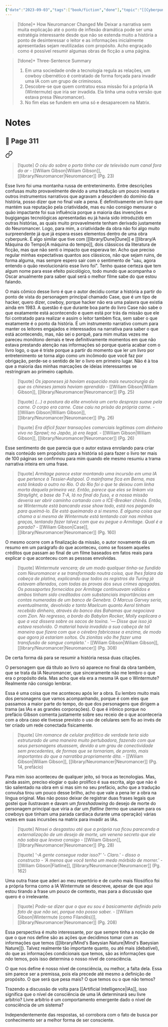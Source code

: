 ```yaml
---
{"date":"2023-09-03","tags":["book/fiction","done"],"topic":"[[Cyberpunk]]","start":"2022-08-01","finish":"2023-03-04","author":"[[Wiliam Gibson\|Wiliam Gibson]]","year":"1983","sr-due":"2023-12-29","sr-interval":1,"sr-ease":210,"publish":true,"PassFrontmatter":true}
---
```


>[!done]+ How Neuromancer Changed Me
>Deixar a narrativa sem muita explicação até o ponto de inflexão dramática pode ser uma estratégia interessante desde que não se estenda muito a história a ponto de desinteressar o leitor e as informações inicialmente apresentadas sejam reutilizadas com propósito. Acho engraçado como é possível resumir algumas obras de ficção a uma página.

>[!done]+ Three-Sentence Summary 
>1. Em uma sociedade onde a tecnologia regula as relações, um cowboy cibernético é contratado de forma forçada para invadir uma IA com um grupo de criminosos. 
>2. Descobre-se que quem contratou essa missão foi a própria IA (Wintermute) que iria ser invadida. Ela tinha uma outra versão que estava presa (Neuromancer).
>3. No fim elas se fundem em uma só e desaparecem na Matrix.

# Notes

## 🔖 Page 311


<div class="transclusion internal-embed is-loaded"><a class="markdown-embed-link" href="/library/O-Ceu-do-Sprawl" aria-label="Open link"><svg xmlns="http://www.w3.org/2000/svg" width="24" height="24" viewBox="0 0 24 24" fill="none" stroke="currentColor" stroke-width="2" stroke-linecap="round" stroke-linejoin="round" class="svg-icon lucide-link"><path d="M10 13a5 5 0 0 0 7.54.54l3-3a5 5 0 0 0-7.07-7.07l-1.72 1.71"></path><path d="M14 11a5 5 0 0 0-7.54-.54l-3 3a5 5 0 0 0 7.07 7.07l1.71-1.71"></path></svg></a><div class="markdown-embed">




> [!quote] *O céu do sobre o porto tinha cor de televisão num canal fora do ar*
> \- [[Wiliam Gibson\|Wiliam Gibson]], [[library/Neuromancer\|Neuromancer]] (Pg. 23)


</div></div>


Esse livro foi uma montanha russa de entretenimento. Entre descrições confusas muito provavelmente devido a uma tradução um pouco inexata e outros instrumentos narrativos que agravam a desordem do domínio da história, posso dizer que no final vale a pena. É definitivamente um livro que mantém sua reputação pela criatividade, mas eu não consigo mensurar o quão impactante foi sua influência porque a maioria das invenções e bugigangas tecnológicas apresentadas eu já havia sido introduzido em outras histórias, as quais muito provavelmente tenham derivado justamente do Neuromancer. Logo, para mim, a criatividade da obra não foi algo muito surpreendente já que já espera esses elementos dentro de uma obra cyberpunk. É algo similar que tive com [[library/Dune\|Dune]] e [[library/A Máquina do Tempo\|A máquina do tempo]], dois clássicos da literatura de ficção, mas que não senti o impacto que esperava ter. Acho que preciso regular minhas expectativas quantos aos clássicos, não que sejam ruins, de forma alguma, mas sempre espero sair com o sentimento de "uau, agora entendo o quão revolucionário esse livro foi". Tenho quase certeza que tem algum nome para esse efeito psicológico, todo mundo que acompanha o Oscar anualmente para saber qual será o melhor filme sabe do que estou falando. 

O mais cômico desse livro é que o autor decidiu contar a história a partir do ponto de vista do personagem principal chamado Case, que é um tipo de hacker, quero dizer, cowboy, porque hacker não era uma palavra que existia ainda em 1983. A questão é que durante boa parte do livro Case não sabe o que exatamente está acontecendo e quem está por trás da missão que ele foi contratado para realizar e assim o leitor também fica, sem saber o que exatamente é o ponto da história. É um instrumento narrativo comum para manter os leitores engajados e interessados na narrativa para saber o que está acontecendo, mas, não sei o porquê, para mim muitas vezes me pareceu monótono demais e teve definitivamente momentos em que não estava prestando atenção nas informações só porque queria acabar com o livro logo, o que é triste porque a partir do momento que ler um livro por entretenimento se torna algo como um incômodo que você faz por obrigação, perde-se o sentido de ler o livro em primeiro lugar. Não é à toa que a maioria das minhas marcações de ideias interessantes se restringiram ao primeiro capítulo.


<div class="transclusion internal-embed is-loaded"><div class="markdown-embed">




> [!quote] *Os japoneses já haviam esquecido mais neurocirurgia do que os chineses jamais haviam aprendido*
> \- [[Wiliam Gibson\|Wiliam Gibson]], [[library/Neuromancer\|Neuromancer]] (Pg. 25)


</div></div>



<div class="transclusion internal-embed is-loaded"><div class="markdown-embed">




> [!quote] *(...) a postura da elite envolvia um certo desprezo suave pela carne. O corpo era carne. Case caiu na prisão da própria carne.*
> \- [[Wiliam Gibson\|Wiliam Gibson]], [[library/Neuromancer\|Neuromancer]] (Pg. 26)


</div></div>



<div class="transclusion internal-embed is-loaded"><div class="markdown-embed">




>[!quote] *Era difícil fazer transações comerciais legítimas com dinheiro vivo no Sprawl; no Japão, já era ilegal.*
> \- [[Wiliam Gibson\|Wiliam Gibson]], [[library/Neuromancer\|Neuromancer]] (Pg. 26)


</div></div>


Esse sentimento de que parecia que o autor estava enrolando para criar mais conteúdo sem propósito para a história só para fazer o livro ter mais de 100 páginas se confirmou para mim quando ele mesmo resumiu a trama narrativa inteira em uma frase.


<div class="transclusion internal-embed is-loaded"><div class="markdown-embed">




> [!quote] *Armitage parece estar montando uma incursão em uma IA que pertence à Tessier-Ashpool. O mainframe fica em Berna, mas está linkado a outro no Rio. O do Rio foi o que te deixou com linha morta daquela primeira vez. Então, parece que eles se linkam via Straylight, a base da T-A, lá no final do fuso, e a nossa missão deveria ser abrir caminho cortando com o ICE-Breaker chinês. Então, se Wintermute está bancando esse show todo, está nos pagando para queimá-lo. Ele está queimando a si mesmo. E alguma coisa que chama a si mesma de Wintermute está tentando cair nas minhas graças, tentando fazer talvez com que eu pegue o Armitage. Qual é a parada?*
> \- [[Wiliam Gibson\|Case]], [[library/Neuromancer\|Neuromancer]] (Pg. 160)


</div></div>
 
O mesmo ocorre com a finalização da missão, o autor novamente dá um resumo em um parágrafo do que aconteceu, como se fossem aqueles créditos que passam ao final de um filme baseados em fatos reais para explicar o que aconteceu com as pessoas envolvidas.


<div class="transclusion internal-embed is-loaded"><div class="markdown-embed">




> [!quote] *Wintermute vencera; de um modo qualquer tinha-se fundido com Neuromancer e se transformado noutra coisa, que lhes falara da cabeça de platina, explicando que todos os registros da Turing já estavam alterados, com todas as provas dos seus crimes apagadas. Os passaportes fornecidos por Armitage continuavam válidos e ambos tinham sido creditados com substanciais importâncias em contas numeradas de um banco de Genebra. O Marcus Garvey seria, eventualmente, devolvido e tanto Maelcum quanto Aerol tinham recebido dinheiro, através do banco das Bahamas que negociava com Zion. No regresso, a bordo do Babylon Rocker, Molly explicara o que a voz dissera sobre os sacos de toxina. '— Disse que isso já estava resolvido. O material havia invadido a sua cabeça de tal maneira que fizera com que o cérebro fabricasse a enzima, de modo que agora já estariam soltos. Os zionitas vão lhe fazer uma transfusão de sangue completa.'*
> \- [[Wiliam Gibson\|Wiliam Gibson]], [[library/Neuromancer\|Neuromancer]] (Pg. 308)


</div></div>

De certa forma dá para se resumir a história nessa duas citações. 

O personagem que dá título ao livro só aparece no final da obra também, que se trata da IA Neuromancer, que sinceramente não me lembro o que era o propósito dela. Mas acho que ela era a mesma IA que o Wintermute? Realmente não consigo lembrar.

Essa é uma coisa que me aconteceu após ler a obra. Eu lembro muito mais dos personagens que vamos acompanhando, porque é com eles que passamos a maior parte do tempo, do que dos personagens que dirigem a trama (as IAs e as grandes corporações). O que é irônico porque no prefácio Gibson comenta justamente sobre seu receio de o que aconteceria com a obra caso ele tivesse previsto o uso de celulares sem fio ao invés de ter criado um rede conectada fisicamente. 


<div class="transclusion internal-embed is-loaded"><div class="markdown-embed">




> [!quote] *Um romance de celular profético de verdade teria sido estruturado de uma maneira muito pertubadora, fazendo com que seus personagens atuassem, devido a um grau de conectividade sem precedentes, de formas que se tornariam, de pronto, mais importantes do que a narratiba propriamente dita.*
> \- [[Wiliam Gibson\|Wiliam Gibson]], [[library/Neuromancer\|Neuromancer]] (Pg. 14, prefácio)


</div></div>

Para mim isso aconteceu de qualquer jeito, só troca as tecnologias. Mas, ainda assim, preciso elogiar o quão prolífico é sua escrita, algo que não é tão salientado na obra em si mas sim no seu prefácio, acho que a tradução convulsa tirou um pouco desse brilho, acho que vale a pena ler a obra na língua original. Mas não posso deixar de registrar duas frases legais que gostei que ilustravam e davam um *foreshadowing* do desejo de morte do personagem principal que viria a dar um *flatline* (termo que usaram para os cowboys que tinham uma parada cardíaca durante uma operação) várias vezes em suas incursões na matrix para invadir as IAs.


<div class="transclusion internal-embed is-loaded"><div class="markdown-embed">




> [!quote] *Ninsei o desgastou até que a própria rua ficou parecendo a externalização de um desejo de morte, um veneno secreto que ele não sabia que levava consigo*
> \- [[Wiliam Gibson]], [[library/Neuromancer\|Neuromancer]] (Pg. 28)



</div></div>



<div class="transclusion internal-embed is-loaded"><div class="markdown-embed">




> [!quote] *'-A gente consegue rodar isso?' '- Claro.' - disso o constructo - 'A menos que você tenha um medo mórbido de morrer.'*
> \- [[Wiliam Gibson\|Flatline]], [[library/Neuromancer\|Neuromancer]] (Pg. 162)


</div></div>

Uma outra frase que aderi ao meu repertório e de cunho mais filosófico foi a própria forma como a IA Wintermute se descreve, apesar de que aqui estou tirando a frase um pouco de contexto, mas para a discussão que quero é o irrelevante. 


<div class="transclusion internal-embed is-loaded"><div class="markdown-embed">




> [!quote] *Pode-se dizer que o que eu sou é basicamente definido pelo fato de que não sei, porque não posso saber.*
> \- [[Wiliam Gibson\|Wintermute (como Filandês)]], [[library/Neuromancer\|Neuromancer]] (Pg. 208)


</div></div>

Essa perspectiva é muito interessante, por que sempre tinha a noção de que o que nos define são as ações que decidimos tomar com as informações que temos ([[library/Mind's Baeysian Nature\|Mind's Baeysian Nature]]). Talvez realmente tão importante quanto, ou até mais (debatível), do que as informações condicionais que temos, são as informações que *não* temos, pois isso determina o nosso nível de consciência.

O que nos define é nosso nível de consciência, ou melhor, a falta dela. Essa sim parece ser a premissa, pois ela precede até mesmo a definição de propósito. O que será que pesa mais? O que temos ou o que não temos?

Trazendo a discussão de volta para [[Artificial Intelligence\|IAs]], isso significa que o nível de consciência de uma IA determinará seu livre arbítrio? Livre arbítrio é um comportamento emergente dado o nível de consciência de um sistema?

Independentemente das respostas, só corrobora com o fato de busca por conhecimento ser a melhor forma de ser consciente. 
 

 
 
